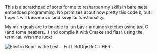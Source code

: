 This is a scratchpad of sorts for me to resharpen my skills in bare metal embedded programming. No promises about how pretty this code it, but I hope it will become so (and keep its functionality.)

My main goals are to be able to run basic arduino sketches using just C (and some headers...) and compile it with Cmake and flash using the terminal. Wish me luck!

![Electro Boom is the best... FuLL BrIDge ReCTiFIER](https://media.tenor.com/KVq7WxhhrUgAAAAd/electro-boom.gif) 

